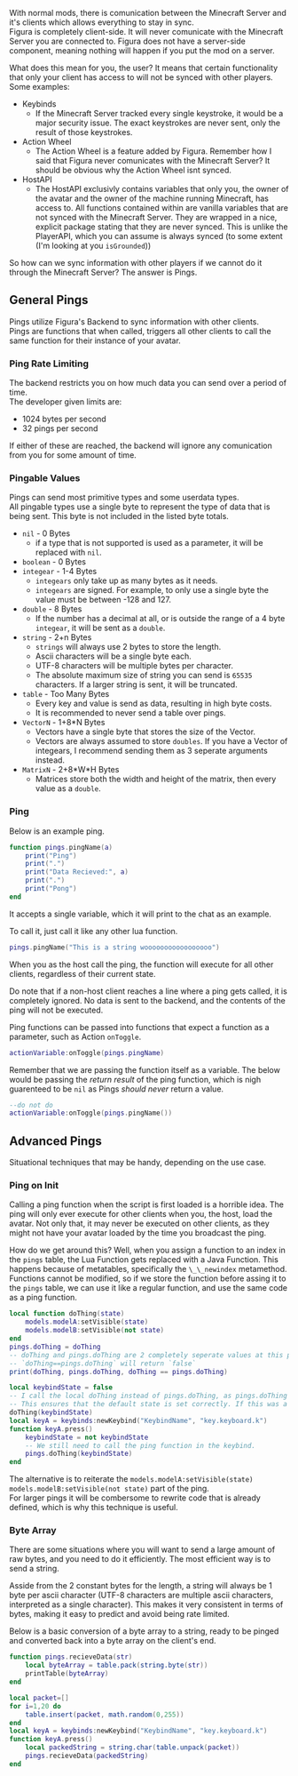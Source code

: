 With normal mods, there is comunication between the Minecraft Server and it's clients which allows everything to stay in sync. <br/>
Figura is completely client-side. It will never comunicate with the Minecraft Server you are connected to. Figura does not have a server-side component, meaning nothing will happen if you put the mod on a server.<br/>

What does this mean for you, the user? It means that certain functionality that only your client has access to will not be synced with other players.<br/>
Some examples:

-   Keybinds<br/>
    -   If the Minecraft Server tracked every single keystroke, it would be a major security issue. The exact keystrokes are never sent, only the result of those keystrokes.
-   Action Wheel<br/>
    -   The Action Wheel is a feature added by Figura. Remember how I said that Figura never comunicates with the Minecraft Server? It should be obvious why the Action Wheel isnt synced.
-   HostAPI<br/>
    -   The HostAPI exclusivly contains variables that only you, the owner of the avatar and the owner of the machine running Minecraft, has access to. All functions contained within are vanilla variables that are not synced with the Minecraft Server. They are wrapped in a nice, explicit package stating that they are never synced. This is unlike the PlayerAPI, which you can assume is always synced (to some extent (I'm looking at you `isGrounded`))

So how can we sync information with other players if we cannot do it through the Minecraft Server? The answer is Pings.<br/>

## General Pings

Pings utilize Figura's Backend to sync information with other clients.<br/>
Pings are functions that when called, triggers all other clients to call the same function for their instance of your avatar.

### Ping Rate Limiting

The backend restricts you on how much data you can send over a period of time.<br/>
The developer given limits are:

-   1024 bytes per second
-   32 pings per second

If either of these are reached, the backend will ignore any comunication from you for some amount of time.

### Pingable Values

Pings can send most primitive types and some userdata types.<br/>
All pingable types use a single byte to represent the type of data that is being sent. This byte is not included in the listed byte totals.

-   `nil` - 0 Bytes
    -   if a type that is not supported is used as a parameter, it will be replaced with `nil`.
-   `boolean` - 0 Bytes
-   `integear` - 1-4 Bytes
    -   `integears` only take up as many bytes as it needs.
    -   `integears` are signed. For example, to only use a single byte the value must be between -128 and 127.
-   `double` - 8 Bytes
    -   If the number has a decimal at all, or is outside the range of a 4 byte `integear`, it will be sent as a `double`.
-   `string` - 2+n Bytes
    -   `strings` will always use 2 bytes to store the length.
    -   Ascii characters will be a single byte each.
    -   UTF-8 characters will be multiple bytes per character.
    -   The absolute maximum size of string you can send is `65535` characters. If a larger string is sent, it will be truncated.
-   `table` - Too Many Bytes
    -   Every key and value is send as data, resulting in high byte costs.
    -   It is recommended to never send a table over pings.
-   `VectorN` - 1+8\*N Bytes
    -   Vectors have a single byte that stores the size of the Vector.
    -   Vectors are always assumed to store `doubles`. If you have a Vector of integears, I recommend sending them as 3 seperate arguments instead.
-   `MatrixN` - 2+8\*W\*H Bytes
    -   Matrices store both the width and height of the matrix, then every value as a `double`.

### Ping

Below is an example ping.

```lua
function pings.pingName(a)
    print("Ping")
    print(".")
    print("Data Recieved:", a)
    print(".")
    print("Pong")
end
```

It accepts a single variable, which it will print to the chat as an example.

To call it, just call it like any other lua function.

```lua
pings.pingName("This is a string wooooooooooooooooo")
```

When you as the host call the ping, the function will execute for all other clients, regardless of their current state.

Do note that if a non-host client reaches a line where a ping gets called, it is completely ignored. No data is sent to the backend, and the contents of the ping will not be executed.

Ping functions can be passed into functions that expect a function as a parameter, such as Action `onToggle`.

```lua
actionVariable:onToggle(pings.pingName)
```

Remember that we are passing the function itself as a variable. The below would be passing the _return result_ of the ping function, which is nigh guarenteed to be `nil` as Pings _should never_ return a value.

```lua
--do not do
actionVariable:onToggle(pings.pingName())
```

## Advanced Pings

Situational techniques that may be handy, depending on the use case.

### Ping on Init

Calling a ping function when the script is first loaded is a horrible idea. The ping will only ever execute for other clients when you, the host, load the avatar. Not only that, it may never be executed on other clients, as they might not have your avatar loaded by the time you broadcast the ping.

How do we get around this? Well, when you assign a function to an index in the `pings` table, the Lua Function gets replaced with a Java Function. This happens because of metatables, specifically the `\_\_newindex` metamethod. Functions cannot be modified, so if we store the function before assing it to the `pings` table, we can use it like a regular function, and use the same code as a ping function.

```lua
local function doThing(state)
    models.modelA:setVisible(state)
    models.modelB:setVisible(not state)
end
pings.doThing = doThing
-- doThing and pings.doThing are 2 completely seperate values at this point, as the pings table has replaced the index at pings.doThing with a Java Function that wraps the doThing Lua Function.
-- `doThing==pings.doThing` will return `false`
print(doThing, pings.doThing, doThing == pings.doThing)

local keybindState = false
-- I call the local doThing instead of pings.doThing, as pings.doThing is a function that invokes network code.
-- This ensures that the default state is set correctly. If this was a ping function, both models will be visible for other clients until you press the keybind.
doThing(keybindState)
local keyA = keybinds:newKeybind("KeybindName", "key.keyboard.k")
function keyA.press()
    keybindState = not keybindState
    -- We still need to call the ping function in the keybind.
    pings.doThing(keybindState)
end
```

The alternative is to reiterate the `models.modelA:setVisible(state) models.modelB:setVisible(not state)` part of the ping.<br/>
For larger pings it will be combersome to rewrite code that is already defined, which is why this technique is useful.

### Byte Array

There are some situations where you will want to send a large amount of raw bytes, and you need to do it efficiently. The most efficient way is to send a string.

Asside from the 2 constant bytes for the length, a string will always be 1 byte per ascii character (UTF-8 characters are multiple ascii characters, interpreted as a single character). This makes it very consistent in terms of bytes, making it easy to predict and avoid being rate limited.

Below is a basic conversion of a byte array to a string, ready to be pinged and converted back into a byte array on the client's end.

```lua
function pings.recieveData(str)
    local byteArray = table.pack(string.byte(str))
    printTable(byteArray)
end

local packet=[]
for i=1,20 do
    table.insert(packet, math.random(0,255))
end
local keyA = keybinds:newKeybind("KeybindName", "key.keyboard.k")
function keyA.press()
    local packedString = string.char(table.unpack(packet))
    pings.recieveData(packedString)
end

```
